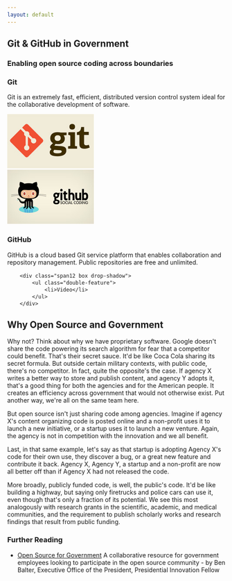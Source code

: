 ```yaml
---
layout: default
---
```


<div class="row">
    <div class="feature span12">
        <h2 class="motto"><strong>Git</strong> &amp; GitHub in <strong>Government</strong></h2>
        <h3 class="subheader">Enabling open source coding across boundaries</h3>
    </div>
</div>

<div class="row">
        <div class="span12 box drop-shadow">
            <div class="row">
                <article class="span6 offset1">
                    <h3>Git</h3>
                    <p>Git is an extremely fast, efficient, distributed version control system ideal for the collaborative development of software. 
                    </p>
                </article>
                <div class="span4">
                    <img src="img/pics/overview-git.jpg" alt="Git" />
                </div>
            </div>
            <div class="row">
                <div class="span4 offset1">
                    <img src="img/pics/overview-github.jpg" alt="Github" />
                </div>
                <article class="span6">
                    <h3>GitHub</h3>
                    <p>GitHub is a cloud based Git service platform that enables collaboration and repository management. Public
                    	repositories are free and unlimited.</p>
                </article>
            </div>
        </div>

        <div class="span12 box drop-shadow">
        	<ul class="double-feature">
        		<li>Video</li>
        	</ul>
        </div>
</div>


## Why Open Source and Government

Why not? Think about why we have proprietary software. Google doesn't share the code powering its search algorithm for fear that a competitor could benefit. That's their secret sauce. It'd be like Coca Cola sharing its secret formula. But outside certain military contexts, with public code, there's no competitor. In fact, quite the opposite's the case. If agency X writes a better way to store and publish content, and agency Y adopts it, that's a good thing for both the agencies and for the American people. It creates an efficiency across government that would not otherwise exist. Put another way, we're all on the same team here.

But open source isn't just sharing code among agencies. Imagine if agency X's content organizing code is posted online and a non-profit uses it to launch a new initiative, or a startup uses it to launch a new venture. Again, the agency is not in competition with the innovation and we all benefit.

Last, in that same example, let's say as that startup is adopting Agency X's code for their own use, they discover a bug, or a great new feature and contribute it back. Agency X, Agency Y, a startup and a non-profit are now all better off than if Agency X had not released the code.

More broadly, publicly funded code, is well, the public's code. It'd be like building a highway, but saying only firetrucks and police cars can use it, even though that's only a fraction of its potential. We see this most analogously with research grants in the scientific, academic, and medical communities, and the requirement to publish scholarly works and research findings that result from public funding.



### Further Reading

- [Open Source for Government](http://ben.balter.com/open-source-for-government/) A collaborative resource for government employees looking to participate in the open source community - by Ben Balter, Executive Office of the President, Presidential Innovation Fellow
